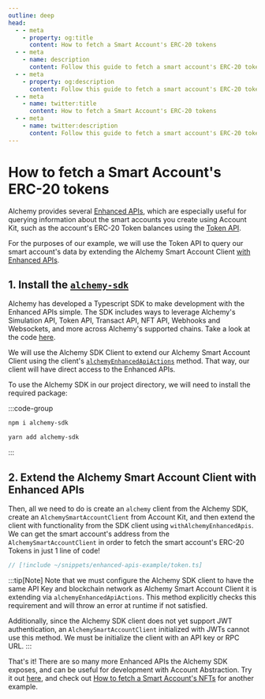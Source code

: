 ```yaml
---
outline: deep
head:
  - - meta
    - property: og:title
      content: How to fetch a Smart Account's ERC-20 tokens
  - - meta
    - name: description
      content: Follow this guide to fetch a smart account's ERC-20 tokens with Account Kit, a vertically integrated stack for building apps that support ERC-4337 and ERC-6900.
  - - meta
    - property: og:description
      content: Follow this guide to fetch a smart account's ERC-20 tokens with Account Kit, a vertically integrated stack for building apps that support ERC-4337 and ERC-6900.
  - - meta
    - name: twitter:title
      content: How to fetch a Smart Account's ERC-20 tokens
  - - meta
    - name: twitter:description
      content: Follow this guide to fetch a smart account's ERC-20 tokens with Account Kit, a vertically integrated stack for building apps that support ERC-4337 and ERC-6900.
---
```


# How to fetch a Smart Account's ERC-20 tokens

Alchemy provides several [Enhanced APIs](https://www.alchemy.com/enhanced-apis/?a=ak-docs), which are especially useful for querying information about the smart accounts you create using Account Kit, such as the account's ERC-20 Token balances using the [Token API](https://www.alchemy.com/token-api/?a=ak-docs).

For the purposes of our example, we will use the Token API to query our smart account's data by extending the Alchemy Smart Account Client [with Enhanced APIs](/packages/aa-alchemy/smart-account-client/actions/alchemyEnhancedApiActions).

## 1. Install the [`alchemy-sdk`](https://github.com/alchemyplatform/alchemy-sdk-js)

Alchemy has developed a Typescript SDK to make development with the Enhanced APIs simple. The SDK includes ways to leverage Alchemy's Simulation API, Token API, Transact API, NFT API, Webhooks and Websockets, and more across Alchemy's supported chains. Take a look at the code [here](https://github.com/alchemyplatform/alchemy-sdk-js).

We will use the Alchemy SDK Client to extend our Alchemy Smart Account Client using the client's [`alchemyEnhancedApiActions`](/packages/aa-alchemy/smart-account-client/actions/alchemyEnhancedApiActions) method. That way, our client will have direct access to the Enhanced APIs.

To use the Alchemy SDK in our project directory, we will need to install the required package:

:::code-group

```bash [npm]
npm i alchemy-sdk
```

```bash [yarn]
yarn add alchemy-sdk
```

:::

## 2. Extend the Alchemy Smart Account Client with Enhanced APIs

Then, all we need to do is create an `alchemy` client from the Alchemy SDK, create an `AlchemySmartAccountClient` from Account Kit, and then extend the client with functionality from the SDK client using `withAlchemyEnhancedApis`. We can get the smart account's address from the `AlchemySmartAccountClient` in order to fetch the smart account's ERC-20 Tokens in just 1 line of code!

```ts [token.ts]
// [!include ~/snippets/enhanced-apis-example/token.ts]
```

:::tip[Note]
Note that we must configure the Alchemy SDK client to have the same API Key and blockchain network as Alchemy Smart Account Client it is extending via `alchemyEnhancedApiActions`. This method explicitly checks this requirement and will throw an error at runtime if not satisfied.

Additionally, since the Alchemy SDK client does not yet support JWT authentication, an `AlchemySmartAccountClient` initialized with JWTs cannot use this method. We must be initialize the client with an API key or RPC URL.
:::

That's it! There are so many more Enhanced APIs the Alchemy SDK exposes, and can be useful for development with Account Abstraction. Try it out [here](https://github.com/alchemyplatform/alchemy-sdk-js), and check out [How to fetch a Smart Account's NFTs](/using-smart-accounts/enhanced-apis/nft) for another example.
